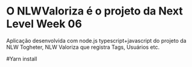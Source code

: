 # O NLWValoriza é o projeto da Next Level Week 06
Aplicação desenvolvida com node.js typescript+javascript do projeto da NLW Togheter, NLW Valoriza que registra Tags, Usuários etc.

#Yarn install


